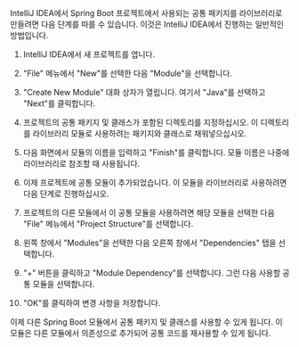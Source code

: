 IntelliJ IDEA에서 Spring Boot 프로젝트에서 사용되는 공통 패키지를 라이브러리로 만들려면 다음 단계를 따를 수 있습니다. 이것은 IntelliJ IDEA에서 진행하는 일반적인 방법입니다.

1. IntelliJ IDEA에서 새 프로젝트를 엽니다.

2. "File" 메뉴에서 "New"를 선택한 다음 "Module"을 선택합니다.

3. "Create New Module" 대화 상자가 열립니다. 여기서 "Java"를 선택하고 "Next"를 클릭합니다.

4. 프로젝트의 공통 패키지 및 클래스가 포함된 디렉토리를 지정하십시오. 이 디렉토리를 라이브러리 모듈로 사용하려는 패키지와 클래스로 채워넣으십시오.

5. 다음 화면에서 모듈의 이름을 입력하고 "Finish"를 클릭합니다. 모듈 이름은 나중에 라이브러리로 참조할 때 사용됩니다.

6. 이제 프로젝트에 공통 모듈이 추가되었습니다. 이 모듈을 라이브러리로 사용하려면 다음 단계로 진행하십시오.

7. 프로젝트의 다른 모듈에서 이 공통 모듈을 사용하려면 해당 모듈을 선택한 다음 "File" 메뉴에서 "Project Structure"를 선택합니다.

8. 왼쪽 창에서 "Modules"을 선택한 다음 오른쪽 창에서 "Dependencies" 탭을 선택합니다.

9. "+" 버튼을 클릭하고 "Module Dependency"를 선택합니다. 그런 다음 사용할 공통 모듈을 선택합니다.

10. "OK"를 클릭하여 변경 사항을 저장합니다.

이제 다른 Spring Boot 모듈에서 공통 패키지 및 클래스를 사용할 수 있게 됩니다. 이 모듈은 다른 모듈에서 의존성으로 추가되어 공통 코드를 재사용할 수 있게 됩니다.
